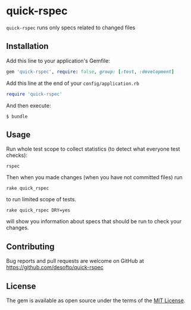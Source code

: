 # quick-rspec

`quick-rspec` runs only specs related to changed files

## Installation

Add this line to your application's Gemfile:

```ruby
gem 'quick-rspec', require: false, group: [:test, :development]
```

Add this line at the end of your `config/application.rb`

```ruby
require 'quick-rspec'
```

And then execute:

    $ bundle

## Usage

Run whole test scope to collect statistics (to detect what everyone test checks):

```
rspec
```

Then when you made changes (when you have not committed files) run

```
rake quick_rspec
```

to run limited scope of tests.

```
rake quick_rspec DRY=yes
```

will show you information about specs that should be run to check your changes.

## Contributing

Bug reports and pull requests are welcome on GitHub at https://github.com/desofto/quick-rspec


## License

The gem is available as open source under the terms of the [MIT License](http://opensource.org/licenses/MIT).

